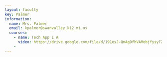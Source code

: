 ```yaml
---
layout: faculty
key: Palmer
information:
  name: Mrs. Palmer
  email: kpalmer@swanvalley.k12.mi.us
  courses:
    - name: Tech App I A
      video: https://drive.google.com/file/d/191esJ-QmAgDfhVAMobjfysyFZy6tHOcB/preview
    -
---
```


